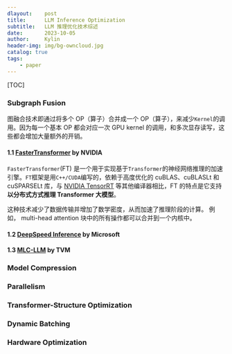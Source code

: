 ```yaml
---
dlayout:    post
title:      LLM Inference Optimization
subtitle:   LLM 推理优化技术综述
date:       2023-10-05
author:     Kylin
header-img: img/bg-owncloud.jpg
catalog: true
tags:
    - paper
---
```




[TOC]

### Subgraph Fusion

图融合技术即通过将多个 OP（算子）合并成一个 OP（算子），来减少`Kernel`的调用。因为每一个基本 OP 都会对应一次 GPU kernel 的调用，和多次显存读写，这些都会增加大量额外的开销。



#### 1.1 [FasterTransformer](https://link.zhihu.com/?target=https%3A//github.com/NVIDIA/FasterTransformer) by NVIDIA

`FasterTransformer`(FT) 是一个用于实现基于`Transformer`的神经网络推理的加速引擎。`FT`框架是用`C++/CUDA`编写的，依赖于高度优化的 cuBLAS、cuBLASLt 和 cuSPARSELt 库，与 [NVIDIA TensorRT](https://link.zhihu.com/?target=https%3A//link.juejin.cn/%3Ftarget%3Dhttps%3A%2F%2Fdeveloper.nvidia.com%2Fblog%2Foptimizing-t5-and-gpt-2-for-real-time-inference-with-tensorrt%2F) 等其他编译器相比，FT 的特点是它支持**以分布式方式推理 Transformer 大模型**。

这种技术减少了数据传输并增加了数学密度，从而加速了推理阶段的计算。 例如， multi-head attention 块中的所有操作都可以合并到一个内核中。



#### 1.2 [DeepSpeed Inference](https://link.zhihu.com/?target=https%3A//arxiv.org/pdf/2207.00032.pdf) by Microsoft



#### 1.3 [MLC-LLM](https://link.zhihu.com/?target=https%3A//github.com/mlc-ai/mlc-llm) by TVM





### Model Compression





### Parallelism





### Transformer-Structure Optimization





### Dynamic Batching





### Hardware Optimization





